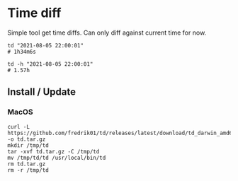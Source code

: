 # Time diff

Simple tool get time diffs. Can only diff against current time for now.

```shell
td "2021-08-05 22:00:01"
# 1h34m6s

td -h "2021-08-05 22:00:01"
# 1.57h
```

## Install / Update

### MacOS

	curl -L https://github.com/fredrik01/td/releases/latest/download/td_darwin_amd64.tar.gz -o td.tar.gz
	mkdir /tmp/td
	tar -xvf td.tar.gz -C /tmp/td
	mv /tmp/td/td /usr/local/bin/td
	rm td.tar.gz
	rm -r /tmp/td
